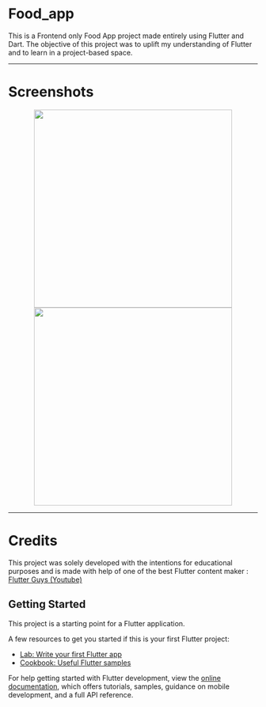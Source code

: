 # Food_app

This is a Frontend only Food App project made entirely using Flutter and Dart.
The objective of this project was to uplift my understanding of Flutter and to learn in a project-based space.

<hr>

# Screenshots
<p align=center>
<img src="https://github.com/HorizonChaser12/FoodApp/assets/78254378/c70ed9b8-5c8d-482c-a0ff-90082c941726" width="400px">
<img src= "https://github.com/HorizonChaser12/FoodApp/assets/78254378/013c32b8-2387-4864-91d3-0b8ad505d4ab" width="400px">
</p>

<hr>

# Credits
This project was solely developed with the intentions for educational purposes and is made with help of one of the best Flutter content maker : [Flutter Guys (Youtube)](https://www.youtube.com/watch?v=D4nhaszNW4o)

## Getting Started

This project is a starting point for a Flutter application.

A few resources to get you started if this is your first Flutter project:

- [Lab: Write your first Flutter app](https://docs.flutter.dev/get-started/codelab)
- [Cookbook: Useful Flutter samples](https://docs.flutter.dev/cookbook)

For help getting started with Flutter development, view the
[online documentation](https://docs.flutter.dev/), which offers tutorials,
samples, guidance on mobile development, and a full API reference.
